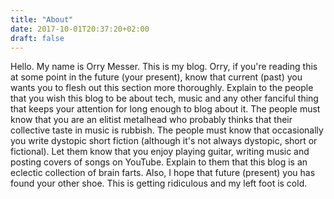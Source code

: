 ```yaml
---
title: "About"
date: 2017-10-01T20:37:20+02:00
draft: false
---
```

Hello. My name is Orry Messer. This is my blog. Orry, if you're reading this at some point in the future (your present), know that current (past) you wants you to flesh out this section more thoroughly. Explain to the people that you wish this blog to be about tech, music and any other fanciful thing that keeps your attention for long enough to blog about it. The people must know that you are an elitist metalhead who probably thinks that their collective taste in music is rubbish. The people must know that occasionally you write dystopic short fiction (although it's not always dystopic, short or fictional). Let them know that you enjoy playing guitar, writing music and posting covers of songs on YouTube. Explain to them that this blog is an eclectic collection of brain farts. Also, I hope that future (present) you has found your other shoe. This is getting ridiculous and my left foot is cold.
